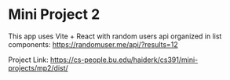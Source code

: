 # Mini Project 2

This app uses Vite + React with random users api organized in list components: https://randomuser.me/api/?results=12

Project Link: https://cs-people.bu.edu/haiderk/cs391/mini-projects/mp2/dist/

